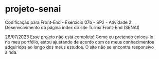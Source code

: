 # projeto-senai
Codificação para Front-End - Exercício 
07b - SP2 - Atividade 2: Desenvolvimento da página index do site
Turma Front-End (SENAI)

26/07/2023 Esse projeto não está completo! Como eu pretendo coloca-lo no meu portfólio, estou ajustando de acordo com os meus conhecimentos adquiridos ao longo dos meus estudos.
O site não se encontra responsivo ainda.
